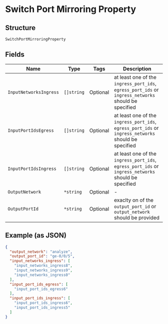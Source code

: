 
# Switch Port Mirroring Property

## Structure

`SwitchPortMirroringProperty`

## Fields

| Name | Type | Tags | Description |
|  --- | --- | --- | --- |
| `InputNetworksIngress` | `[]string` | Optional | at least one of the `ingress_port_ids`, `egress_port_ids` or `ingress_networks` should be specified |
| `InputPortIdsEgress` | `[]string` | Optional | at least one of the `ingress_port_ids`, `egress_port_ids` or `ingress_networks` should be specified |
| `InputPortIdsIngress` | `[]string` | Optional | at least one of the `ingress_port_ids`, `egress_port_ids` or `ingress_networks` should be specified |
| `OutputNetwork` | `*string` | Optional | - |
| `OutputPortId` | `*string` | Optional | exaclty on of the `output_port_id` or `output_network` should be provided |

## Example (as JSON)

```json
{
  "output_network": "analyze",
  "output_port_id": "ge-0/0/5",
  "input_networks_ingress": [
    "input_networks_ingress8",
    "input_networks_ingress9",
    "input_networks_ingress0"
  ],
  "input_port_ids_egress": [
    "input_port_ids_egress6"
  ],
  "input_port_ids_ingress": [
    "input_port_ids_ingress6",
    "input_port_ids_ingress5"
  ]
}
```

